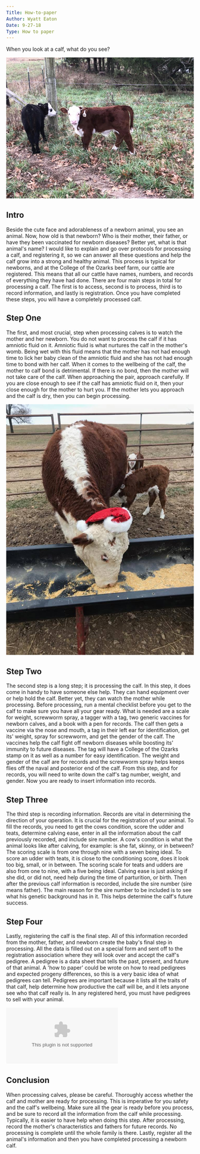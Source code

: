 ```yaml
---
Title: How-to-paper
Author: Wyatt Eaton
Date: 9-27-18
Type: How to paper
---
```


   When you look at a calf, what do you see? 
   
   ![Calf](https://github.com/wdeaton/Instructional-Topic/blob/master/Picture1.png)
 
 ## Intro ##
   Beside the cute face and adorableness of a newborn animal, you see an animal. Now, how old is that newborn? Who is their mother, their father, or have they been vaccinated for newborn diseases? Better yet, what is that animal's name? I would like to explain and go over protocols for processing a calf, and registering it, so we can answer all these questions and help the calf grow into a strong and healthy animal. This process is typical for newborns, and at the College of the Ozarks beef farm, our cattle are registered. This means that all our cattle have names, numbers, and records of everything they have had done. There are four main steps in total for processing a calf. The first is to access, second is to process, third is to record information, and lastly is registration. Once you have completed these steps, you will have a completely processed calf. 

## Step One ##
 The first, and most crucial, step when processing calves is to watch the mother and her newborn. You do not want to process the calf if it has amniotic fluid on it. Amniotic fluid is what nurtures the calf in the mother's womb. Being wet with this fluid means that the mother has not had enough time to lick her baby clean of the amniotic fluid and she has not had enough time to bond with her calf. When it comes to the wellbeing of the calf, the mother to calf bond is detrimental. If there is no bond, then the mother will not take care of the calf. When approaching the pair, approach carefully. If you are close enough to see if the calf has amniotic fluid on it, then your close enough for the mother to hurt you. If the mother lets you approach and the calf is dry, then you can begin processing. 
 
 ![mom and baby](https://github.com/wdeaton/Instructional-Topic/blob/master/mom%20and%20baby.jpg)
 
 ## Step Two ##
   The second step is a long step; it is processing the calf. In this step, it does come in handy to have someone else help. They can hand equipment over or help hold the calf. Better yet, they can watch the mother while processing. Before processing, run a mental checklist before you get to the calf to make sure you have all your gear ready. What is needed are a scale for weight, screwworm spray, a tagger with a tag, two generic vaccines for newborn calves, and a book with a pen for records. The calf then gets a vaccine via the nose and mouth, a tag in their left ear for identification, get its' weight, spray for screwworm, and get the gender of the calf. The vaccines help the calf fight off newborn diseases while boosting its' immunity to future diseases. The tag will have a College of the Ozarks stamp on it as well as a number for easy identification. The weight and gender of the calf are for records and the screwworm spray helps keeps flies off the naval and posterior end of the calf. From this step, and for records, you will need to write down the calf's tag number, weight, and gender. Now you are ready to insert information into records. 
 
 ## Step Three ##
   The third step is recording information. Records are vital in determining the direction of your operation. It is crucial for the registration of your animal. To fill the records, you need to get the cows condition, score the udder and teats, determine calving ease, enter in all the information about the calf previously recorded, and include sire number. A cow's condition is what the animal looks like after calving, for example: is she fat, skinny, or in between? The scoring scale is from one through nine with a seven being ideal. To score an udder with teats, it is close to the conditioning score, does it look too big, small, or in between. The scoring scale for teats and udders are also from one to nine, with a five being ideal.  Calving ease is just asking if she did, or did not, need help during the time of parturition, or birth. Then after the previous calf information is recorded, include the sire number (sire means father). The main reason for the sire number to be included is to see what his genetic background has in it. This helps determine the calf's future success. 
 
 ## Step Four ##
   Lastly, registering the calf is the final step. All of this information recorded from the mother, father, and newborn create the baby's final step in processing. All the data is filled out on a special form and sent off to the registration association where they will look over and accept the calf's pedigree. A pedigree is a data sheet that tells the past, present, and future of that animal. A 'how to paper' could be wrote on how to read pedigrees and expected progeny differences, so this is a very basic idea of what pedigrees can tell. Pedigrees are important because it lists all the traits of that calf, help determine how productive the calf will be, and it lets anyone see who that calf really is. In any registered herd, you must have pedigrees to sell with your animal. 
   
![Epd and pedigree](https://github.com/wdeaton/Instructional-Topic/blob/master/Book1.xlsx)

## Conclusion ##
   When processing calves, please be careful. Thoroughly access whether the calf and mother are ready for processing. This is imperative for you safety and the calf's wellbeing. Make sure all the gear is ready before you process, and be sure to record all the information from the calf while processing. Typically, it is easier to have help when doing this step. After processing, record the mother's characteristics and fathers for future records. No processing is complete until the whole family is there. Lastly, register all the animal's information and then you have completed processing a newborn calf. 
